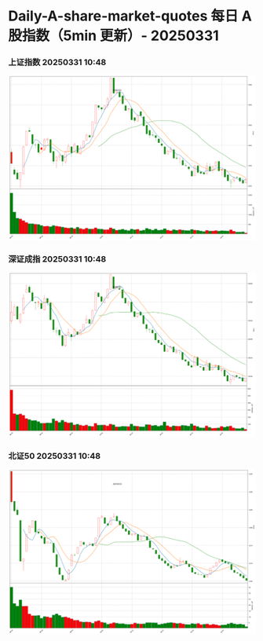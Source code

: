 
# Daily-A-share-market-quotes 每日 A 股指数（5min 更新）- 20250331

### 上证指数 20250331 10:48
![](./fig/2025/3/20250331-sh000001.png)

### 深证成指 20250331 10:48
![](./fig/2025/3/20250331-sz399001.png)

### 北证50 20250331 10:48
![](./fig/2025/3/20250331-bj899050.png)
